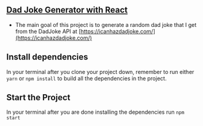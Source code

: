 ## [Dad Joke Generator with React](https://isneru.github.io/dad-joke-generator)

- The main goal of this project is to generate a random dad joke that I get from the DadJoke API at [https://icanhazdadjoke.com/](https://icanhazdadjoke.com/)

## Install dependencies

In your terminal after you clone your project down, remember to run either `yarn` or `npm install` to build all the dependencies in the project.

## Start the Project

In your terminal after you are done installing the dependencies run `npm start`
